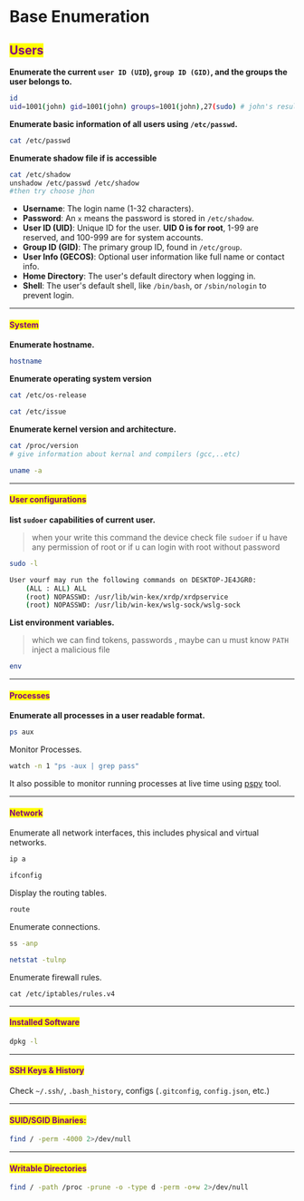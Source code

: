# Base Enumeration

## <mark style="color:purple;">Users</mark>

**Enumerate the current `user ID (UID`), `group ID (GID)`, and the groups the user belongs to.**

```bash
id
uid=1001(john) gid=1001(john) groups=1001(john),27(sudo) # john's result
```

**Enumerate basic information of all users using `/etc/passwd`.**

```bash
cat /etc/passwd
```

**Enumerate shadow file if is accessible**

```bash
cat /etc/shadow
unshadow /etc/passwd /etc/shadow
#then try choose jhon
```

* **Username**: The login name (1-32 characters).
* **Password**: An `x` means the password is stored in `/etc/shadow`.
* **User ID (UID)**: Unique ID for the user. **UID 0 is for root**, 1-99 are reserved, and 100-999 are for system accounts.
* **Group ID (GID)**: The primary group ID, found in `/etc/group`.
* **User Info (GECOS)**: Optional user information like full name or contact info.
* **Home Directory**: The user's default directory when logging in.
* **Shell**: The user's default shell, like `/bin/bash`, or `/sbin/nologin` to prevent login.

***

#### <mark style="color:purple;">System</mark>

**Enumerate hostname.**

```bash
hostname
```

**Enumerate operating system version**

```bash
cat /etc/os-release
```

```bash
cat /etc/issue
```

**Enumerate kernel version and architecture.**

```bash
cat /proc/version
# give information about kernal and compilers (gcc,..etc)
```

```bash
uname -a
```

***

#### <mark style="color:purple;">**User configurations**</mark>

**list `sudoer` capabilities of current user.**

> when your write this command the device check file `sudoer` if u have any permission of root or if u can login with root without password

```bash
sudo -l

User vourf may run the following commands on DESKTOP-JE4JGR0:
    (ALL : ALL) ALL
    (root) NOPASSWD: /usr/lib/win-kex/xrdp/xrdpservice
    (root) NOPASSWD: /usr/lib/win-kex/wslg-sock/wslg-sock
```

**List environment variables.**

> which we can find tokens, passwords , maybe can u must know `PATH` inject a malicious file

```bash
env
```

***

#### <mark style="color:purple;">**Processes**</mark>

**Enumerate all processes in a user readable format.**

```bash
ps aux
```

Monitor Processes.

```bash
watch -n 1 "ps -aux | grep pass"
```

It also possible to monitor running processes at live time using [pspy](https://github.com/DominicBreuker/pspy) tool.

***

#### <mark style="color:purple;">Network</mark>

Enumerate all network interfaces, this includes physical and virtual networks.

```bash
ip a
```

```bash
ifconfig
```

Display the routing tables.

```bash
route
```

Enumerate connections.

```bash
ss -anp
```

```bash
netstat -tulnp
```

Enumerate firewall rules.

```
cat /etc/iptables/rules.v4
```

***

#### <mark style="color:purple;">Installed Software</mark>

```bash
dpkg -l
```

***

#### <mark style="color:purple;">SSH Keys & History</mark>

Check `~/.ssh/`, `.bash_history`, configs (`.gitconfig`, `config.json`, etc.)

***

#### <mark style="color:purple;">SUID/SGID Binaries:</mark>

```bash
find / -perm -4000 2>/dev/null
```

***

#### <mark style="color:purple;">Writable Directories</mark>

```bash
find / -path /proc -prune -o -type d -perm -o+w 2>/dev/null
```
